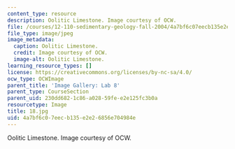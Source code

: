 ```yaml
---
content_type: resource
description: Oolitic Limestone. Image courtesy of OCW.
file: /courses/12-110-sedimentary-geology-fall-2004/4a7bf6c07eecb135e2e26856e704984e_18.jpg
file_type: image/jpeg
image_metadata:
  caption: Oolitic Limestone.
  credit: Image courtesy of OCW.
  image-alt: Oolitic Limestone.
learning_resource_types: []
license: https://creativecommons.org/licenses/by-nc-sa/4.0/
ocw_type: OCWImage
parent_title: 'Image Gallery: Lab 8'
parent_type: CourseSection
parent_uid: 230dd682-1c86-a028-59fe-e2e125fc3b0a
resourcetype: Image
title: 18.jpg
uid: 4a7bf6c0-7eec-b135-e2e2-6856e704984e
---
```

Oolitic Limestone. Image courtesy of OCW.
